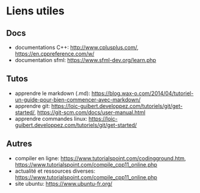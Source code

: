 # Liens utiles

## Docs
* documentations C++: <http://www.cplusplus.com/>, <https://en.cppreference.com/w/>
* documentation sfml: <https://www.sfml-dev.org/learn.php>

## Tutos
* apprendre le markdown (.md): <https://blog.wax-o.com/2014/04/tutoriel-un-guide-pour-bien-commencer-avec-markdown/>
* apprendre git: <https://loic-guibert.developpez.com/tutoriels/git/get-started/>, <https://git-scm.com/docs/user-manual.html>
* apprendre commandes linux: <https://loic-guibert.developpez.com/tutoriels/git/get-started/>

## Autres
* compiler en ligne: <https://www.tutorialspoint.com/codingground.htm>, <https://www.tutorialspoint.com/compile_cpp11_online.php>
* actualité et ressources diverses:  <https://www.tutorialspoint.com/compile_cpp11_online.php>
* site ubuntu: <https://www.ubuntu-fr.org/>
